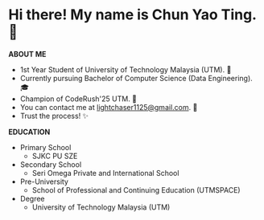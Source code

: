 # **Hi there! My name is Chun Yao Ting. 👋**

**ABOUT ME**
- 1st Year Student of University of Technology Malaysia (UTM). 🏫
- Currently pursuing Bachelor of Computer Science (Data Engineering). 🎓
- Champion of CodeRush'25 UTM. 🥇
- You can contact me at lightchaser1125@gmail.com. 📧
- Trust the process! ✨

**EDUCATION**
* Primary School
  - SJKC PU SZE
* Secondary School
  - Seri Omega Private and International School
* Pre-University
  - School of Professional and Continuing Education (UTMSPACE)
* Degree
  - University of Technology Malaysia (UTM)

  
